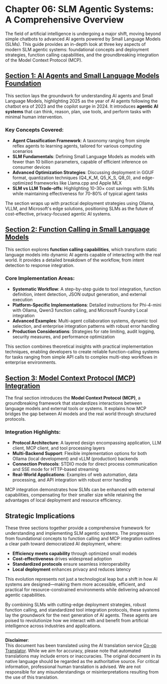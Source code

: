 <!--
CO_OP_TRANSLATOR_METADATA:
{
  "original_hash": "b17bf7f849519fac995c24ab9e2d0be8",
  "translation_date": "2025-09-18T23:37:06+00:00",
  "source_file": "Module06/README.md",
  "language_code": "en"
}
-->
# Chapter 06: SLM Agentic Systems: A Comprehensive Overview

The field of artificial intelligence is undergoing a major shift, moving beyond simple chatbots to advanced AI agents powered by Small Language Models (SLMs). This guide provides an in-depth look at three key aspects of modern SLM agentic systems: foundational concepts and deployment strategies, function calling capabilities, and the groundbreaking integration of the Model Context Protocol (MCP).

## [Section 1: AI Agents and Small Language Models Foundation](./01.IntroduceAgent.md)

This section lays the groundwork for understanding AI agents and Small Language Models, highlighting 2025 as the year of AI agents following the chatbot era of 2023 and the copilot surge in 2024. It introduces **agentic AI systems** that can think, reason, plan, use tools, and perform tasks with minimal human intervention.

### Key Concepts Covered:
- **Agent Classification Framework**: A taxonomy ranging from simple reflex agents to learning agents, tailored for various computing scenarios
- **SLM Fundamentals**: Defining Small Language Models as models with fewer than 10 billion parameters, capable of efficient inference on consumer devices
- **Advanced Optimization Strategies**: Discussing deployment in GGUF format, quantization techniques (Q4_K_M, Q5_K_S, Q8_0), and edge-optimized frameworks like Llama.cpp and Apple MLX
- **SLM vs LLM Trade-offs**: Highlighting 10-30× cost savings with SLMs while maintaining effectiveness for 70-80% of typical agent tasks

The section wraps up with practical deployment strategies using Ollama, VLLM, and Microsoft's edge solutions, positioning SLMs as the future of cost-effective, privacy-focused agentic AI systems.

## [Section 2: Function Calling in Small Language Models](./02.FunctionCalling.md)

This section explores **function calling capabilities**, which transform static language models into dynamic AI agents capable of interacting with the real world. It provides a detailed breakdown of the workflow, from intent detection to response integration.

### Core Implementation Areas:
- **Systematic Workflow**: A step-by-step guide to tool integration, function definition, intent detection, JSON output generation, and external execution
- **Platform-Specific Implementations**: Detailed instructions for Phi-4-mini with Ollama, Qwen3 function calling, and Microsoft Foundry Local integration
- **Advanced Examples**: Multi-agent collaboration systems, dynamic tool selection, and enterprise integration patterns with robust error handling
- **Production Considerations**: Strategies for rate limiting, audit logging, security measures, and performance optimization

This section combines theoretical insights with practical implementation techniques, enabling developers to create reliable function-calling systems for tasks ranging from simple API calls to complex multi-step workflows in enterprise environments.

## [Section 3: Model Context Protocol (MCP) Integration](./03.IntroduceMCP.md)

The final section introduces the **Model Context Protocol (MCP)**, a groundbreaking framework that standardizes interactions between language models and external tools or systems. It explains how MCP bridges the gap between AI models and the real world through structured protocols.

### Integration Highlights:
- **Protocol Architecture**: A layered design encompassing application, LLM client, MCP client, and tool processing layers
- **Multi-Backend Support**: Flexible implementation options for both Ollama (local development) and vLLM (production) backends
- **Connection Protocols**: STDIO mode for direct process communication and SSE mode for HTTP-based streaming
- **Real-World Applications**: Examples of web automation, data processing, and API integration with robust error handling

MCP integration demonstrates how SLMs can be enhanced with external capabilities, compensating for their smaller size while retaining the advantages of local deployment and resource efficiency.

## Strategic Implications

These three sections together provide a comprehensive framework for understanding and implementing SLM agentic systems. The progression from foundational concepts to function calling and MCP integration outlines a clear path toward democratized AI deployment, where:

- **Efficiency meets capability** through optimized small models
- **Cost-effectiveness** drives widespread adoption
- **Standardized protocols** ensure seamless interoperability
- **Local deployment** enhances privacy and reduces latency

This evolution represents not just a technological leap but a shift in how AI systems are designed—making them more accessible, efficient, and practical for resource-constrained environments while delivering advanced agentic capabilities.

By combining SLMs with cutting-edge deployment strategies, robust function calling, and standardized tool integration protocols, these systems lay the groundwork for the next generation of AI agents. These agents are poised to revolutionize how we interact with and benefit from artificial intelligence across industries and applications.

---

**Disclaimer**:  
This document has been translated using the AI translation service [Co-op Translator](https://github.com/Azure/co-op-translator). While we aim for accuracy, please note that automated translations may include errors or inaccuracies. The original document in its native language should be regarded as the authoritative source. For critical information, professional human translation is advised. We are not responsible for any misunderstandings or misinterpretations resulting from the use of this translation.
